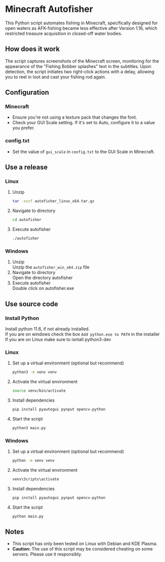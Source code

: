 # Minecraft Autofisher
This Python script automates fishing in Minecraft, specifically designed for open waters as AFK-fishing became less effective after Version 1.16, which restricted treasure acquisition in closed-off water bodies.

## How does it work
The script captures screenshots of the Minecraft screen, monitoring for the appearance of the "Fishing Bobber splashes" text in the subtitles. Upon detection, the script initiates two right-click actions with a delay, allowing you to reel in loot and cast your fishing rod again.

## Configuration
### Minecraft
* Ensure you're not using a texture pack that changes the font.
* Check your GUI Scale setting. If it's set to Auto, configure it to a value you prefer.

### config.txt
* Set the value of `gui_scale` in `config.txt` to the GUI Scale in Minecraft.

## Use a release
### Linux
1. Unzip
    ```bash
    tar -xvzf autofisher_linux_x64.tar.gz  
    ```
2. Navigate to directory
    ```bash
    cd autofisher
    ```
3. Execute autofisher
    ```bash
    ./autofisher
    ```

### Windows
1. Unzip<br>
    Unzip the `autofisher_win_x64.zip` file
2. Navigate to directory<br>
    Open the directory autofisher
3. Execute autofisher<br>
    Double click on autofisher.exe

## Use source code
### Install Python
Install python 11.6, if not already installed.<br>
If you are on windows check the box `Add python.exe to PATH` in the installer
If you are on Linux make sure to isntall python3-dev
### Linux
1. Set up a virtual environment (optional but recommend)
    ```bash
    python3 -m venv venv
    ```
2. Activate the virtual environment
    ```bash
    source venv/bin/activate
    ```
3. Install dependencies
    ```bash
    pip install pyautogui pynput opencv-python
    ```
4. Start the script
    ``` bash
    python3 main.py
    ```

### Windows
1. Set up a virtual environment (optional but recommend)
    ```bash
    python -m venv venv
    ```
2. Activate the virtual environment
    ```bash
    venv\Scripts\activate
    ```
3. Install dependencies
    ```bash
    pip install pyautogui pynput opencv-python
    ```
4. Start the script
    ``` bash
    python main.py
    ```

## Notes
- This script has only been tested on Linux with Debian and KDE Plasma.
- **Caution:** The use of this script may be considered cheating on some servers. Please use it responsibly.
